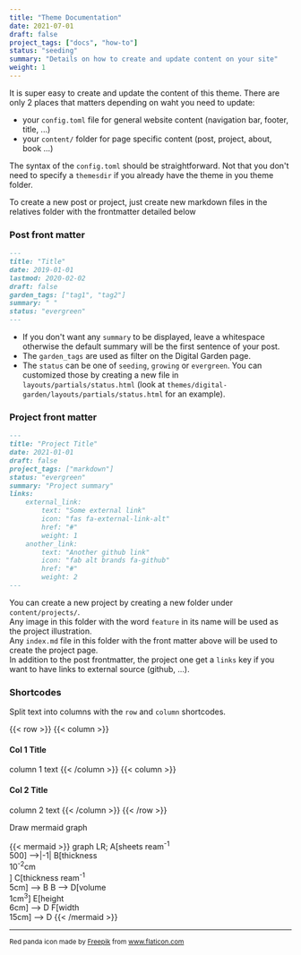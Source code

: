 ```yaml
---
title: "Theme Documentation"
date: 2021-07-01
draft: false
project_tags: ["docs", "how-to"]
status: "seeding"
summary: "Details on how to create and update content on your site"
weight: 1
---
```


It is super easy to create and update the content of this theme. There are only 2 places that matters depending on waht you need to update:
* your `config.toml` file for general website content (navigation bar, footer, title, ...)
* your `content/` folder for page specific content (post, project, about, book ...)

The syntax of the `config.toml` should be straightforward. Not that you don't need to specify a `themesdir` if you already have the theme in you theme folder.

To create a new post or project, just create new markdown files in the relatives folder with the frontmatter detailed below

### Post front matter

```markdown
---
title: "Title"
date: 2019-01-01
lastmod: 2020-02-02
draft: false
garden_tags: ["tag1", "tag2"]
summary: " "
status: "evergreen"
---
```
* If you don't want any `summary` to be displayed, leave a whitespace otherwise the default summary will be the first sentence of your post.  
* The `garden_tags` are used as filter on the Digital Garden page.  
* The `status` can be one of `seeding`, `growing` or `evergreen`. You can customized those by creating a new file in `layouts/partials/status.html` (look at `themes/digital-garden/layouts/partials/status.html` for an example).

### Project front matter

```markdown
---
title: "Project Title"
date: 2021-01-01
draft: false
project_tags: ["markdown"]
status: "evergreen"
summary: "Project summary"
links:
    external_link:
        text: "Some external link"
        icon: "fas fa-external-link-alt"
        href: "#"
        weight: 1
    another_link:
        text: "Another github link"
        icon: "fab alt brands fa-github"
        href: "#"
        weight: 2
---
```
You can create a new project by creating a new folder under `content/projects/`.  
Any image in this folder with the word `feature` in its name will be used as the project illustration.  
Any `index.md` file in this folder with the front matter above will be used to create the project page.  
In addition to the post frontmatter, the project one get a `links` key if you want to have links to external source (github, ...).


### Shortcodes

Split text into columns with the `row` and `column` shortcodes.

{{< row >}}
{{< column >}}
#### Col 1 Title
column 1 text
{{< /column >}}
{{< column >}}
#### Col 2 Title
column 2 text
{{< /column >}}
{{< /row >}}

Draw mermaid graph

{{< mermaid >}}
graph LR;
   A[sheets ream<sup>-1</sup> <br> 500] -->|-1| B[thickness <br> 10<sup>-2</sup>cm <br>] 
   C[thickness ream<sup>-1</sup> <br> 5cm] --> B
   B --> D[volume <br> 1cm<sup>3</sup>]
   E[height <br> 6cm] --> D
   F[width <br> 15cm] --> D
{{< /mermaid >}}

---
<small>Red panda icon made by <a href="https://www.freepik.com" title="Freepik">Freepik</a> from <a href="https://www.flaticon.com/" title="Flaticon">www.flaticon.com</a></small>